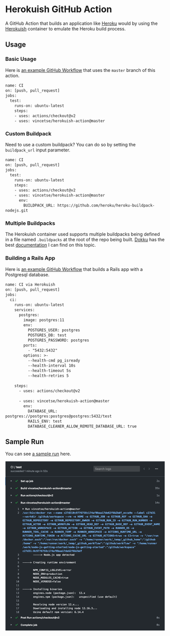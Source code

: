 # Herokuish GitHub Action

A GitHub Action that builds an application like [Heroku](https://www.heroku.com/) would by using the [Herokuish](https://github.com/gliderlabs/herokuish) container to emulate the Heroku build process.

## Usage

### Basic Usage

Here is [an example GitHub Workflow](https://github.com/vincetse/node-js-getting-started/blob/master/.github/workflows/ci.yml) that uses the `master` branch of this action.

```
name: CI
on: [push, pull_request]
jobs:
  test:
    runs-on: ubuntu-latest
    steps:
    - uses: actions/checkout@v2
    - uses: vincetse/herokuish-action@master
```

### Custom Buildpack

Need to use a custom buildpack?  You can do so by setting the `buildpack_url` input parameter.

```
name: CI
on: [push, pull_request]
jobs:
  test:
    runs-on: ubuntu-latest
    steps:
    - uses: actions/checkout@v2
    - uses: vincetse/herokuish-action@master
      env:
        BUILDPACK_URL: https://github.com/heroku/heroku-buildpack-nodejs.git
```

### Multiple Buildpacks

The Herokuish container used supports multiple buildpacks being defined in a file named `.buildpacks` at the root of the repo being built.  [Dokku](http://dokku.viewdocs.io/dokku/) has the best [documentation](http://dokku.viewdocs.io/dokku~v0.11.1/deployment/methods/buildpacks/#specifying-a-custom-buildpack) I can find on this topic.

### Building a Rails App

Here is [an example GitHub Workflow](https://github.com/vincetse/todos-api/blob/master/.github/workflows/herokuish-build.yml) that builds a Rails app with a Postgresql database.

```
name: CI via Herokuish
on: [push, pull_request]
jobs:
  ci:
    runs-on: ubuntu-latest
    services:
      postgres:
        image: postgres:11
        env:
          POSTGRES_USER: postgres
          POSTGRES_DB: test
          POSTGRES_PASSWORD: postgres
        ports:
          - "5432:5432"
        options: >-
          --health-cmd pg_isready
          --health-interval 10s
          --health-timeout 5s
          --health-retries 5

    steps:
      - uses: actions/checkout@v2

      - uses: vincetse/herokuish-action@master
        env:
          DATABASE_URL: postgres://postgres:postgres@postgres:5432/test
          RAILS_ENV: test
          DATABASE_CLEANER_ALLOW_REMOTE_DATABASE_URL: true
```

## Sample Run

You can see [a sample run](https://github.com/vincetse/node-js-getting-started/runs/648336858?check_suite_focus=true) here.

![sample run](img/sample.png)
